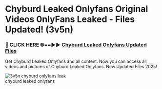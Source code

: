 # Chyburd Leaked Onlyfans Original Videos 0nlyFans Leaked - Files Updated! (3v5n)

<h3>🔴 CLICK HERE 🌐==►► <a href="https://tinyurl.com/2wckxsce" rel="nofollow">Chyburd Leaked Onlyfans Updated Files</a></h3>

Get Chyburd Leaked Onlyfans and all content. Now you can access all videos and pictures of Chyburd Leaked Onlyfans. New Updated Files 2025!

[![3v5n](https://i.imgur.com/AFduVYN.gif)](https://tinyurl.com/2wckxsce)
chyburd onlyfans leak<br>
chyburd leaked onlyfans